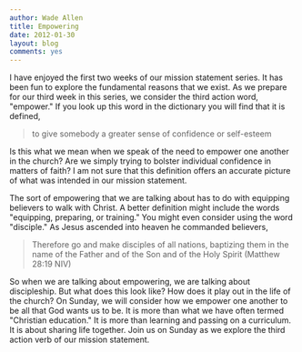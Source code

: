 ```yaml
---
author: Wade Allen
title: Empowering
date: 2012-01-30
layout: blog
comments: yes
---
```


I have enjoyed the first two weeks of our mission statement series. It has been fun to explore the fundamental reasons that we exist. As we prepare for our third week in this series, we consider the third action word, "empower." If you look up this word in the dictionary you will find that it is defined,

>to give somebody a greater sense of confidence or self-esteem

Is this what we mean when we speak of the need to empower one another in the church? Are we simply trying to bolster individual confidence in matters of faith? I am not sure that this definition offers an accurate picture of what was intended  in our mission statement.

The sort of empowering that we are talking about has to do with equipping believers to walk with Christ. A better definition might include the words "equipping, preparing, or training." You might even consider using the word "disciple." As Jesus ascended into heaven he commanded believers,

>Therefore go and make disciples of all nations, baptizing them in the name of the Father and of the Son and of the Holy Spirit (Matthew 28:19 NIV) 

So when we are talking about empowering, we are talking about discipleship. But what does this look like? How does it play out in the life of the church? On Sunday, we will consider how we empower one another to be all that God wants us to be. It is more than what we have often termed "Christian education." It is more than learning and passing on a curriculum. It is about sharing life together. Join us on Sunday as we explore the third action verb of our mission statement.
